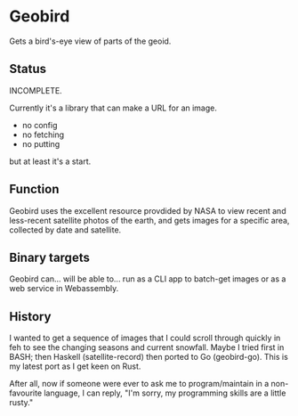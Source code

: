 # Geobird

Gets a bird's-eye view of parts of the geoid.

## Status

INCOMPLETE.

Currently it's a library that can make a URL for an image.
- no config
- no fetching
- no putting

but at least it's a start.

## Function

Geobird uses the excellent resource provdided by NASA to view recent and
less-recent satellite photos of the earth, and gets images for a specific area,
collected by date and satellite.

## Binary targets

Geobird can... will be able to... run as a CLI app to batch-get images or as a
web service in Webassembly.

## History

I wanted to get a sequence of images that I could scroll through quickly in feh
to see the changing seasons and current snowfall. Maybe I tried first in BASH;
then Haskell (satellite-record) then ported to Go (geobird-go). This is my
latest port as I get keen on Rust.

After all, now if someone were ever to ask me to program/maintain in a
non-favourite language, I can reply, "I'm sorry, my programming skills are a
little rusty."

